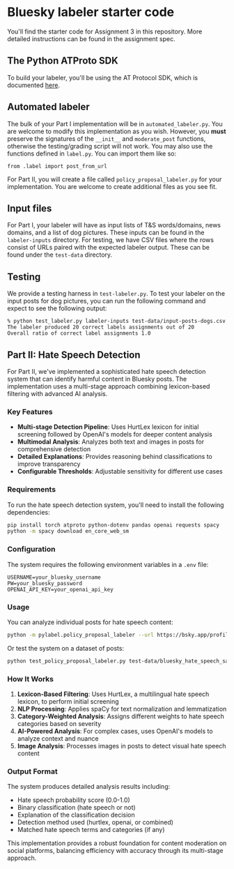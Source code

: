 # Bluesky labeler starter code

You'll find the starter code for Assignment 3 in this repository. More detailed
instructions can be found in the assignment spec.

## The Python ATProto SDK

To build your labeler, you'll be using the AT Protocol SDK, which is documented [here](https://atproto.blue/en/latest/).

## Automated labeler

The bulk of your Part I implementation will be in `automated_labeler.py`. You are
welcome to modify this implementation as you wish. However, you **must**
preserve the signatures of the `__init__` and `moderate_post` functions,
otherwise the testing/grading script will not work. You may also use the
functions defined in `label.py`. You can import them like so:

```
from .label import post_from_url
```

For Part II, you will create a file called `policy_proposal_labeler.py` for your
implementation. You are welcome to create additional files as you see fit.

## Input files

For Part I, your labeler will have as input lists of T&S words/domains, news
domains, and a list of dog pictures. These inputs can be found in the
`labeler-inputs` directory. For testing, we have CSV files where the rows
consist of URLs paired with the expected labeler output. These can be found
under the `test-data` directory.

## Testing

We provide a testing harness in `test-labeler.py`. To test your labeler on the
input posts for dog pictures, you can run the following command and expect to
see the following output:

```
% python test_labeler.py labeler-inputs test-data/input-posts-dogs.csv
The labeler produced 20 correct labels assignments out of 20
Overall ratio of correct label assignments 1.0
```

## Part II: Hate Speech Detection

For Part II, we've implemented a sophisticated hate speech detection system that can identify harmful content in Bluesky posts. The implementation uses a multi-stage approach combining lexicon-based filtering with advanced AI analysis.

### Key Features

-   **Multi-stage Detection Pipeline**: Uses HurtLex lexicon for initial screening followed by OpenAI's models for deeper content analysis
-   **Multimodal Analysis**: Analyzes both text and images in posts for comprehensive detection
-   **Detailed Explanations**: Provides reasoning behind classifications to improve transparency
-   **Configurable Thresholds**: Adjustable sensitivity for different use cases

### Requirements

To run the hate speech detection system, you'll need to install the following dependencies:

```bash
pip install torch atproto python-dotenv pandas openai requests spacy
python -m spacy download en_core_web_sm
```

### Configuration

The system requires the following environment variables in a `.env` file:

```
USERNAME=your_bluesky_username
PW=your_bluesky_password
OPENAI_API_KEY=your_openai_api_key

```

### Usage

You can analyze individual posts for hate speech content:

```bash
python -m pylabel.policy_proposal_labeler --url https://bsky.app/profile/user.bsky.social/post/postid --threshold 0.5 --model gpt-4o
```

Or test the system on a dataset of posts:

```bash
python test_policy_proposal_labeler.py test-data/bluesky_hate_speech_sample.csv results.csv --model gpt-4o --threshold 0.5
```

### How It Works

1. **Lexicon-Based Filtering**: Uses HurtLex, a multilingual hate speech lexicon, to perform initial screening
2. **NLP Processing**: Applies spaCy for text normalization and lemmatization
3. **Category-Weighted Analysis**: Assigns different weights to hate speech categories based on severity
4. **AI-Powered Analysis**: For complex cases, uses OpenAI's models to analyze context and nuance
5. **Image Analysis**: Processes images in posts to detect visual hate speech content

### Output Format

The system produces detailed analysis results including:

-   Hate speech probability score (0.0-1.0)
-   Binary classification (hate speech or not)
-   Explanation of the classification decision
-   Detection method used (hurtlex, openai, or combined)
-   Matched hate speech terms and categories (if any)

This implementation provides a robust foundation for content moderation on social platforms, balancing efficiency with accuracy through its multi-stage approach.
